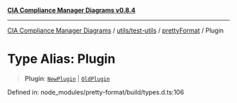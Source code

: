 [**CIA Compliance Manager Diagrams v0.8.4**](../../../../../README.md)

***

[CIA Compliance Manager Diagrams](../../../../../modules.md) / [utils/test-utils](../../../README.md) / [prettyFormat](../README.md) / Plugin

# Type Alias: Plugin

> **Plugin**: [`NewPlugin`](NewPlugin.md) \| [`OldPlugin`](OldPlugin.md)

Defined in: node\_modules/pretty-format/build/types.d.ts:106
